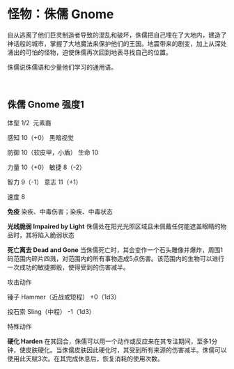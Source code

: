 # 怪物：侏儒 Gnome

自从逃离了他们巨灵制造者导致的混乱和破坏，侏儒把自己埋在了大地内，建造了神话般的城市，掌握了大地魔法来保护他们的王国。地震带来的剧变，加上从深处涌出的可怕的怪物，迫使侏儒再次回到地表寻找自己的位置。

侏儒说侏儒语和少量他们学习的通用语。

 

## 侏儒 Gnome 强度1

体型 1/2  元素裔

感知 10（+0） 黑暗视觉

防御 10（软皮甲，小盾） 生命 10

力量 10（+0） 敏捷 8（-2）

智力 9（-1） 意志 11（+1）

速度 8

**免疫** 染疾、中毒伤害；染疾、中毒状态

**光线脆弱 Impaired by Light**
侏儒处在阳光光照区域且未佩戴任何能遮盖眼睛的物品时，其将陷入脆弱状态

**死亡离去 Dead and Gone**
当侏儒死亡时，其会变作一个石头雕像并爆炸，周围1码范围内碎片四溅，对范围内的所有事物造成5点伤害。该范围内的生物可以进行一次成功的敏捷掷骰，使得受到的伤害减半。

攻击动作

锤子 Hammer（近战或短程） +0（1d3）

投石索 Sling（中程） -1（1d3）

特殊动作

**硬化 Harden**
在其回合，侏儒可以用一个动作或反应来在其专注期间，至多1分钟，使皮肤硬化。当侏儒皮肤因此硬化时，其受到所有来源的伤害减半。侏儒可以使用此天赋3次。在其完成休息后，恢复消耗的使用次数。
